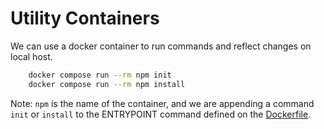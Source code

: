 # Utility Containers

We can use a docker container to run commands and reflect changes on local host.

```sh
    docker compose run --rm npm init
    docker compose run --rm npm install
```

Note: `npm` is the name of the container, and we are appending a command `init` or `install` to the ENTRYPOINT command defined on the [Dockerfile](./Dockerfile).

